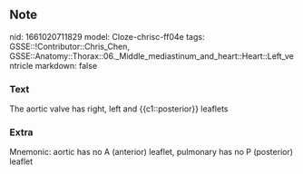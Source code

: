 ## Note
nid: 1661020711829
model: Cloze-chrisc-ff04e
tags: GSSE::!Contributor::Chris_Chen, GSSE::Anatomy::Thorax::06._Middle_mediastinum_and_heart::Heart::Left_ventricle
markdown: false

### Text
<div class="toggle">
  The aortic valve has right, left and {{c1::posterior}} leaflets
</div>

### Extra
<p id="08257e1e-e054-46ca-9183-130429f8fbb8" class="">Mnemonic:
aortic has no A (anterior) leaflet, pulmonary has no P (posterior)
leaflet
